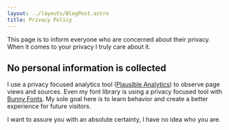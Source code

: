 ```yaml
---
layout: ../layouts/BlogPost.astro
title: Privacy Policy
---
```


This page is to inform everyone who are concerned about their privacy. When it comes to your privacy I truly care about it.

##  No personal information is collected

I use a privacy focused analytics tool ([Plausible Analytics](https://plausible.io/)) to observe page views and sources. Even my font library is using a privacy focused tool with [Bunny Fonts](https://fonts.bunny.net). My sole goal here is to learn behavior and create a better experience for future visitors.

I want to assure you with an absolute certainty, I have no idea who you are.